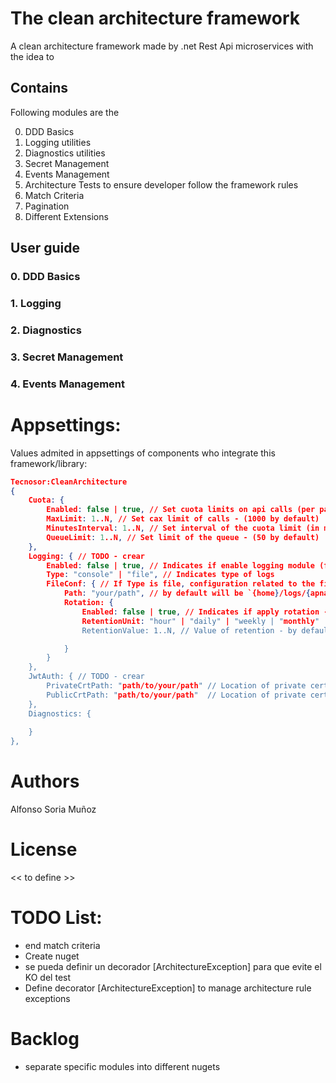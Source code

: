 ﻿# The clean architecture framework
A clean architecture framework made by .net Rest Api microservices with the idea to 

## Contains

Following modules are the 

0. DDD Basics
1. Logging utilities
2. Diagnostics utilities
3. Secret Management
4. Events Management
6. Architecture Tests to ensure developer follow the framework rules
7. Match Criteria
8. Pagination
9. Different Extensions


## User guide

### 0. DDD Basics

### 1. Logging


### 2. Diagnostics


### 3. Secret Management


### 4. Events Management



# Appsettings:
Values admited in appsettings of components who integrate this framework/library:

```json
Tecnosor:CleanArchitecture
{ 
	Cuota: {
		Enabled: false | true, // Set cuota limits on api calls (per path) - (false by default)
		MaxLimit: 1..N, // Set cax limit of calls - (1000 by default)
		MinutesInterval: 1..N, // Set interval of the cuota limit (in minutes) - (1 by default)
		QueueLimit: 1..N, // Set limit of the queue - (50 by default)
	},
	Logging: { // TODO - crear
		Enabled: false | true, // Indicates if enable logging module (false by default)
		Type: "console" | "file", // Indicates type of logs
		FileConf: { // If Type is file, configuration related to the file
			Path: "your/path", // by default will be `{home}/logs/{apname}`
			Rotation: {
				Enabled: false | true, // Indicates if apply rotation - by default will be false
				RetentionUnit: "hour" | "daily" | "weekly | "monthly" | "yearly", // Unit of retention - by default monthly
				RetentionValue: 1..N, // Value of retention - by default 1 (it will mean 1 month, 4 example)

			}
		}
	},
	JwtAuth: { // TODO - crear
		PrivateCrtPath: "path/to/your/path" // Location of private certificate if needed, used for JWT generation,
		PublicCrtPath: "path/to/your/path"  // Location of private certificate if needed, used for JWT validation
	},
	Diagnostics: {
		
	}
},

```


# Authors

Alfonso Soria Muñoz

# License
<< to define >>

# TODO List:
- end match criteria
- Create nuget
- se pueda definir un decorador [ArchitectureException] para que evite el KO del test
- Define decorator [ArchitectureException] to manage architecture rule exceptions
# Backlog
- separate specific modules into different nugets

